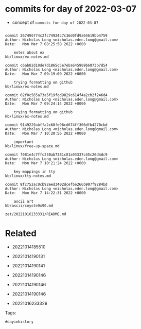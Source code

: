 # commits for day of 2022-03-07

- concept of `commits for day of 2022-03-07`

```

commit 267496774c2fc74924c7c16d0fd9a64619bb4759
Author: Nicholas Long <nicholas.eden.long@gmail.com>
Date:   Mon Mar 7 08:25:58 2022 +0000

    notes about ex
kb/linux/ex-notes.md

commit c6ab82d10de7d1865c5e7eba645909b6073b7d54
Author: Nicholas Long <nicholas.eden.long@gmail.com>
Date:   Mon Mar 7 09:19:09 2022 +0000

    trying formatting on github
kb/linux/ex-notes.md

commit 02f0c565a73a5f19fcd9829c614f4a2cb2f246d4
Author: Nicholas Long <nicholas.eden.long@gmail.com>
Date:   Mon Mar 7 09:24:14 2022 +0000

    trying formatting on github
kb/linux/ex-notes.md

commit 9149229abffa2c68fe96cd674ff306dfb4270cbd
Author: Nicholas Long <nicholas.eden.long@gmail.com>
Date:   Mon Mar 7 10:20:56 2022 +0000

    important
kb/linux/free-up-space.md

commit f081e4c7ffc230ab7381c81a93337c45c26d4dc9
Author: Nicholas Long <nicholas.eden.long@gmail.com>
Date:   Mon Mar 7 10:21:24 2022 +0000

    key mappings in tty
kb/linux/tty-notes.md

commit 8fc752ac0cb92eed3402dcefbe266b907f9284bd
Author: Nicholas Long <nicholas.eden.long@gmail.com>
Date:   Mon Mar 7 14:22:31 2022 +0000

    ascii art
kb/ascii/coyote0x90.md
```

` zet/20221016233331/README.md `

# Related

- 20221014185510

- 20221014190131

- 20221014190141

- 20221014190146

- 20221014190146

- 20221014190146

- 20221016233329

Tags:

    #dayinhistory
